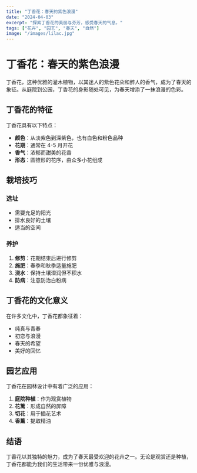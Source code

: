 ```yaml
---
title: "丁香花：春天的紫色浪漫"
date: "2024-04-03"
excerpt: "探索丁香花的美丽与芬芳，感受春天的气息。"
tags: ["花卉", "园艺", "春天", "自然"]
image: "/images/lilac.jpg"
---
```


# 丁香花：春天的紫色浪漫

丁香花，这种优雅的灌木植物，以其迷人的紫色花朵和醉人的香气，成为了春天的象征。从庭院到公园，丁香花的身影随处可见，为春天增添了一抹浪漫的色彩。

## 丁香花的特征

丁香花具有以下特点：

- **颜色**：从淡紫色到深紫色，也有白色和粉色品种
- **花期**：通常在 4-5 月开花
- **香气**：浓郁而甜美的花香
- **形态**：圆锥形的花序，由众多小花组成

## 栽培技巧

### 选址

- 需要充足的阳光
- 排水良好的土壤
- 适当的空间

### 养护

1. **修剪**：花期结束后进行修剪
2. **施肥**：春季和秋季适量施肥
3. **浇水**：保持土壤湿润但不积水
4. **防病**：注意防治白粉病

## 丁香花的文化意义

在许多文化中，丁香花都象征着：

- 纯真与青春
- 初恋与浪漫
- 春天的希望
- 美好的回忆

## 园艺应用

丁香花在园林设计中有着广泛的应用：

1. **庭院种植**：作为观赏植物
2. **花篱**：形成自然的屏障
3. **切花**：用于插花艺术
4. **香薰**：提取精油

## 结语

丁香花以其独特的魅力，成为了春天最受欢迎的花卉之一。无论是观赏还是种植，丁香花都能为我们的生活带来一份优雅与浪漫。
